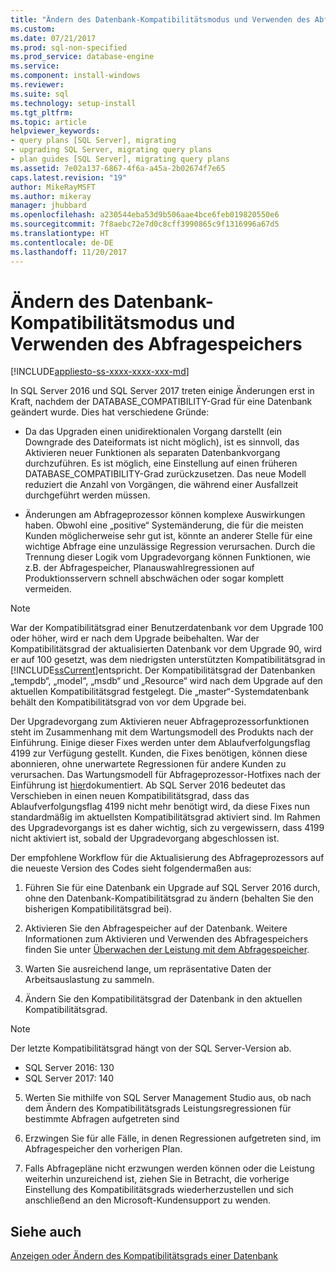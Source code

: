 ```yaml
---
title: "Ändern des Datenbank-Kompatibilitätsmodus und Verwenden des Abfragespeichers | Microsoft-Dokumentation"
ms.custom: 
ms.date: 07/21/2017
ms.prod: sql-non-specified
ms.prod_service: database-engine
ms.service: 
ms.component: install-windows
ms.reviewer: 
ms.suite: sql
ms.technology: setup-install
ms.tgt_pltfrm: 
ms.topic: article
helpviewer_keywords:
- query plans [SQL Server], migrating
- upgrading SQL Server, migrating query plans
- plan guides [SQL Server], migrating query plans
ms.assetid: 7e02a137-6867-4f6a-a45a-2b02674f7e65
caps.latest.revision: "19"
author: MikeRayMSFT
ms.author: mikeray
manager: jhubbard
ms.openlocfilehash: a230544eba53d9b506aae4bce6feb019820550e6
ms.sourcegitcommit: 7f8aebc72e7d0c8cff3990865c9f1316996a67d5
ms.translationtype: HT
ms.contentlocale: de-DE
ms.lasthandoff: 11/20/2017
---
```

# <a name="change-the-database-compatibility-mode-and-use-the-query-store"></a>Ändern des Datenbank-Kompatibilitätsmodus und Verwenden des Abfragespeichers
[!INCLUDE[appliesto-ss-xxxx-xxxx-xxx-md](../../includes/appliesto-ss-xxxx-xxxx-xxx-md.md)]

In SQL Server 2016 und SQL Server 2017 treten einige Änderungen erst in Kraft, nachdem der DATABASE_COMPATIBILITY-Grad für eine Datenbank geändert wurde. Dies hat verschiedene Gründe:  
  
- Da das Upgraden einen unidirektionalen Vorgang darstellt (ein Downgrade des Dateiformats ist nicht möglich), ist es sinnvoll, das Aktivieren neuer Funktionen als separaten Datenbankvorgang durchzuführen.  Es ist möglich, eine Einstellung auf einen früheren DATABASE_COMPATIBILITY-Grad zurückzusetzen.  Das neue Modell reduziert die Anzahl von Vorgängen, die während einer Ausfallzeit durchgeführt werden müssen.  
  
- Änderungen am Abfrageprozessor können komplexe Auswirkungen haben.  Obwohl eine „positive“ Systemänderung, die für die meisten Kunden möglicherweise sehr gut ist, könnte an anderer Stelle für eine wichtige Abfrage eine unzulässige Regression verursachen.  Durch die Trennung dieser Logik vom Upgradevorgang können Funktionen, wie z.B. der Abfragespeicher, Planauswahlregressionen auf Produktionsservern schnell abschwächen oder sogar komplett vermeiden.  
  
> [!NOTE]  
>  War der Kompatibilitätsgrad einer Benutzerdatenbank vor dem Upgrade 100 oder höher, wird er nach dem Upgrade beibehalten. War der Kompatibilitätsgrad der aktualisierten Datenbank vor dem Upgrade 90, wird er auf 100 gesetzt, was dem niedrigsten unterstützten Kompatibilitätsgrad in [!INCLUDE[ssCurrent](../../includes/sscurrent-md.md)]entspricht. Der Kompatibilitätsgrad der Datenbanken „tempdb“, „model“, „msdb“ und „Resource“ wird nach dem Upgrade auf den aktuellen Kompatibilitätsgrad festgelegt. Die „master“-Systemdatenbank behält den Kompatibilitätsgrad von vor dem Upgrade bei. 
  
 Der Upgradevorgang zum Aktivieren neuer Abfrageprozessorfunktionen steht im Zusammenhang mit dem Wartungsmodell des Produkts nach der Einführung.  Einige dieser Fixes werden unter dem Ablaufverfolgungsflag 4199 zur Verfügung gestellt.  Kunden, die Fixes benötigen, können diese abonnieren, ohne unerwartete Regressionen für andere Kunden zu verursachen.  Das Wartungsmodell für Abfrageprozessor-Hotfixes nach der Einführung ist [hier](https://support.microsoft.com/en-us/kb/974006)dokumentiert. Ab SQL Server 2016 bedeutet das Verschieben in einen neuen Kompatibilitätsgrad, dass das Ablaufverfolgungsflag 4199 nicht mehr benötigt wird, da diese Fixes nun standardmäßig im aktuellsten Kompatibilitätsgrad aktiviert sind.  Im Rahmen des Upgradevorgangs ist es daher wichtig, sich zu vergewissern, dass 4199 nicht aktiviert ist, sobald der Upgradevorgang abgeschlossen ist.  
  
 Der empfohlene Workflow für die Aktualisierung des Abfrageprozessors auf die neueste Version des Codes sieht folgendermaßen aus:  
  
1.  Führen Sie für eine Datenbank ein Upgrade auf SQL Server 2016 durch, ohne den Datenbank-Kompatibilitätsgrad zu ändern (behalten Sie den bisherigen Kompatibilitätsgrad bei).  
  
2.  Aktivieren Sie den Abfragespeicher auf der Datenbank. Weitere Informationen zum Aktivieren und Verwenden des Abfragespeichers finden Sie unter [Überwachen der Leistung mit dem Abfragespeicher](../../relational-databases/performance/monitoring-performance-by-using-the-query-store.md).  
  
3.  Warten Sie ausreichend lange, um repräsentative Daten der Arbeitsauslastung zu sammeln.  
  
4.  Ändern Sie den Kompatibilitätsgrad der Datenbank in den aktuellen Kompatibilitätsgrad. 

   >[!NOTE]
   >Der letzte Kompatibilitätsgrad hängt von der SQL Server-Version ab.
   >- SQL Server 2016: 130
   >- SQL Server 2017: 140

5. Werten Sie mithilfe von SQL Server Management Studio aus, ob nach dem Ändern des Kompatibilitätsgrads Leistungsregressionen für bestimmte Abfragen aufgetreten sind
  
6.  Erzwingen Sie für alle Fälle, in denen Regressionen aufgetreten sind, im Abfragespeicher den vorherigen Plan.  
  
7.  Falls Abfragepläne nicht erzwungen werden können oder die Leistung weiterhin unzureichend ist, ziehen Sie in Betracht, die vorherige Einstellung des Kompatibilitätsgrads wiederherzustellen und sich anschließend an den Microsoft-Kundensupport zu wenden.  
  
## <a name="see-also"></a>Siehe auch  
 [Anzeigen oder Ändern des Kompatibilitätsgrads einer Datenbank](../../relational-databases/databases/view-or-change-the-compatibility-level-of-a-database.md)  
  
  
